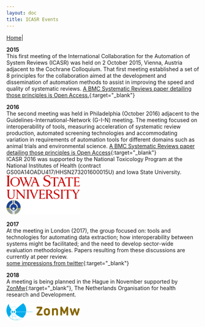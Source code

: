 ```yaml
---
layout: doc
title: ICASR Events
---
```

[Home](index.md)|  

**2015**  
This first meeting of the International Collaboration for the Automation of System Reviews (ICASR)  was held on 2 October 2015, Vienna, Austria adjacent to the Cochrane Colloquium. That first meeting established a set of 8 principles for the collaboration aimed at the development and dissemination of automation methods to assist in improving the speed and quality of systematic reviews. [A BMC Systematic Reviews paper detailing those principles is Open Access.](https://systematicreviewsjournal.biomedcentral.com/articles/10.1186/s13643-018-0740-7){:target="_blank"}  
  
**2016**  
The second meeting was held in Philadelphia (October 2016) adjacent to the Guidelines-International-Network (G-I-N) meeting. The meeting focused on interoperability of tools, measuring acceleration of systematic review production, automated screening technologies and accommodating variation in requirements of automation tools for different domains such as animal trials and environmental science. [A BMC Systematic Reviews paper detailing those principles is Open Access](https://systematicreviewsjournal.biomedcentral.com/articles/10.1186/s13643-017-0667-4){:target="_blank"}  
ICASR 2016 was supported by the National Toxicology Program at the National Institutes of Health (contract GS00A14OADU417/HHSN273201600015U) and Iowa State University.  
<img src="images/isu-stacked.svg" width="192">  
<img src="images/logo_ntp_white.png" width="192">  
  
  
**2017**  
At the meeting in London (2017), the group focused on: tools and technologies for automating data extraction; how interoperability between systems might be facilitated; and the need to develop sector-wide evaluation methodologies. Papers resulting from these discussions are currently at peer review.  
[some impressions from twitter](https://twitter.com/i/moments/1032159990440701952){:target="_blank"}
  
**2018**  
A meeting is being planned in the Hague in November supported by [ZonMw](https://www.zonmw.nl/en/){:target="_blank"}, The Netherlands Organisation for health research and Development.  

<img src="images/zonmw-logo.png" width="192">  
